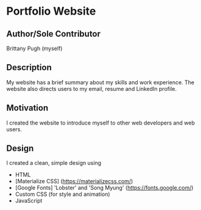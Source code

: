 # Portfolio Website
## Author/Sole Contributor
Brittany Pugh (myself)
## Description
My website has a brief summary about my skills and work experience. The website also directs users to my email, resume and LinkedIn profile.
## Motivation
I created the website to introduce myself to other web developers and web users.
## Design
I created a clean, simple design using 
- HTML
- [Materialize CSS] (https://materializecss.com/)
- [Google Fonts] 'Lobster' and 'Song Myung' (https://fonts.google.com/)
- Custom CSS (for style and animation)
- JavaScript

